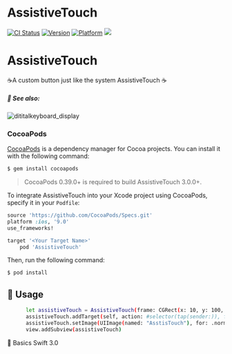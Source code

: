 # AssistiveTouch
[![CI Status](http://img.shields.io/travis/kishikawakatsumi/IDCardKeyboard.svg?style=flat)](https://travis-ci.org/kishikawakatsumi/IDCardKeyboard)
[![Version](https://img.shields.io/cocoapods/v/IDCardKeyboard.svg?style=flat)](http://cocoadocs.org/docsets/IDCardKeyboard)
[![Platform](https://img.shields.io/cocoapods/p/IDCardKeyboard.svg?style=flat)](http://cocoadocs.org/docsets/IDCardKeyboard)
![](https://camo.githubusercontent.com/7d97f558ccb8751e27fa65eeee94047955eba100/68747470733a2f2f63646e2d696d616765732d312e6d656469756d2e636f6d2f6d61782f313630302f312a7861666332716159644d375a4f68655957614d6d51412e706e67)
# AssistiveTouch
☕️A custom button just like the system AssistiveTouch ☕️
##### :eyes: See also:
![dititalkeyboard_display](https://cloud.githubusercontent.com/assets/8440220/20342636/3aa082d8-ac26-11e6-9e37-e5a65fe65563.gif) 
### CocoaPods

[CocoaPods](http://cocoapods.org) is a dependency manager for Cocoa projects. You can install it with the following command:

```bash
$ gem install cocoapods
```

> CocoaPods 0.39.0+ is required to build AssistiveTouch 3.0.0+.

To integrate AssistiveTouch into your Xcode project using CocoaPods, specify it in your `Podfile`:

```ruby
source 'https://github.com/CocoaPods/Specs.git'
platform :ios, '9.0'
use_frameworks!

target '<Your Target Name>'
    pod 'AssistiveTouch'
```


Then, run the following command:

```bash
$ pod install
```

## :book: Usage
  ``` bash
        let assistiveTouch = AssistiveTouch(frame: CGRect(x: 10, y: 100, width: 56, height: 56))
        assistiveTouch.addTarget(self, action: #selector(tap(sender:)), for: .touchUpInside)
        assistiveTouch.setImage(UIImage(named: "AsstisTouch"), for: .normal)
        view.addSubview(assistiveTouch)

  ```
   :key: Basics Swift 3.0

